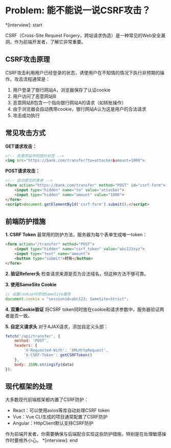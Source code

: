 # Problem: 能不能说一说CSRF攻击？

*[interview]: start

CSRF（Cross-Site Request Forgery，跨站请求伪造）是一种常见的Web安全漏洞，作为前端开发者，了解它非常重要。

## CSRF攻击原理

CSRF攻击利用用户已经登录的状态，诱使用户在不知情的情况下执行非预期的操作。攻击流程通常是：

1. 用户登录了银行网站A，浏览器保存了认证cookie
2. 用户访问了恶意网站B
3. 恶意网站B包含一个指向银行网站A的请求（如转账操作）
4. 由于浏览器会自动携带cookie，银行网站A认为这是用户的合法请求
5. 攻击成功执行

## 常见攻击方式

**GET请求攻击：**
```html
<!-- 恶意网站中的图片标签 -->
<img src="https://bank.com/transfer?to=attacker&amount=1000">
```

**POST请求攻击：**
```html
<!-- 自动提交的表单 -->
<form action="https://bank.com/transfer" method="POST" id="csrf-form">
    <input type="hidden" name="to" value="attacker">
    <input type="hidden" name="amount" value="1000">
</form>
<script>document.getElementById('csrf-form').submit();</script>
```

## 前端防护措施

**1. CSRF Token**
最常用的防护方法，服务器为每个表单生成唯一token：
```html
<form action="/transfer" method="POST">
    <input type="hidden" name="csrf_token" value="abc123xyz">
    <input type="text" name="amount">
    <button type="submit">转账</button>
</form>
```

**2. 验证Referer头**
检查请求来源是否为合法域名，但这种方法不够可靠。

**3. 使用SameSite Cookie**
```javascript
// 设置cookie时添加SameSite属性
document.cookie = "sessionid=abc123; SameSite=Strict";
```

**4. 双重Cookie验证**
将CSRF token同时放在cookie和请求参数中，服务器验证两者是否一致。

**5. 自定义请求头**
对于AJAX请求，添加自定义头部：
```javascript
fetch('/api/transfer', {
    method: 'POST',
    headers: {
        'X-Requested-With': 'XMLHttpRequest',
        'X-CSRF-Token': getCSRFToken()
    },
    body: JSON.stringify(data)
});
```

## 现代框架的处理

大多数现代前端框架都内置了CSRF防护：
- React：可以使用axios等库自动处理CSRF token
- Vue：Vue CLI生成的项目通常配置了CSRF防护
- Angular：HttpClient默认支持CSRF防护

作为前端开发者，你需要确保与后端配合实现这些防护措施，特别是在处理敏感操作时要格外小心。
*[interview]: end
